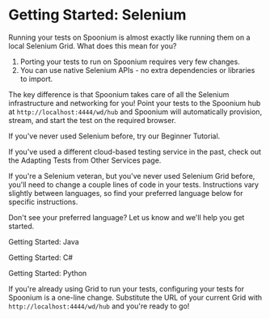 # Getting Started: Selenium

Running your tests on Spoonium is almost exactly like running them on a local Selenium Grid. What does this mean for you?

1. Porting your tests to run on Spoonium requires very few changes.
2. You can use native Selenium APIs - no extra dependencies or libraries to import. 

The key difference is that Spoonium takes care of all the Selenium infrastructure and networking for you! Point your tests to the Spoonium hub at `http://localhost:4444/wd/hub` and Spoonium will automatically provision, stream, and start the test on the required browser.

If you've never used Selenium before, try our Beginner Tutorial.

If you've used a different cloud-based testing service in the past, check out the Adapting Tests from Other Services page.

If you're a Selenium veteran, but you've never used Selenium Grid before, you'll need to change a couple lines of code in your tests. Instructions vary slightly between languages, so find your preferred language below for specific instructions.

Don't see your preferred language? Let us know and we'll help you get started. 

Getting Started: Java

Getting Started: C#

Getting Started: Python

If you're already using Grid to run your tests, configuring your tests for Spoonium is a one-line change. Substitute the URL of your current Grid with `http://localhost:4444/wd/hub` and you're ready to go!